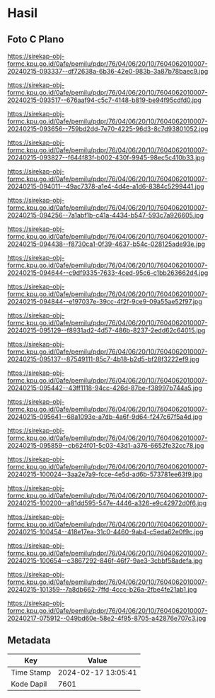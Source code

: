 # Hasil

## Foto C Plano

https://sirekap-obj-formc.kpu.go.id/0afe/pemilu/pdpr/76/04/06/20/10/7604062010007-20240215-093337--df72638a-6b36-42e0-983b-3a87b78baec9.jpg

https://sirekap-obj-formc.kpu.go.id/0afe/pemilu/pdpr/76/04/06/20/10/7604062010007-20240215-093517--676aaf94-c5c7-4148-b819-be94f95cdfd0.jpg

https://sirekap-obj-formc.kpu.go.id/0afe/pemilu/pdpr/76/04/06/20/10/7604062010007-20240215-093656--759bd2dd-7e70-4225-96d3-8c7d93801052.jpg

https://sirekap-obj-formc.kpu.go.id/0afe/pemilu/pdpr/76/04/06/20/10/7604062010007-20240215-093827--f644f83f-b002-430f-9945-98ec5c410b33.jpg

https://sirekap-obj-formc.kpu.go.id/0afe/pemilu/pdpr/76/04/06/20/10/7604062010007-20240215-094011--49ac7378-a1e4-4d4e-a1d6-8384c5299441.jpg

https://sirekap-obj-formc.kpu.go.id/0afe/pemilu/pdpr/76/04/06/20/10/7604062010007-20240215-094256--7a1abf1b-c41a-4434-b547-593c7a926605.jpg

https://sirekap-obj-formc.kpu.go.id/0afe/pemilu/pdpr/76/04/06/20/10/7604062010007-20240215-094438--f8730ca1-0f39-4637-b54c-028125ade93e.jpg

https://sirekap-obj-formc.kpu.go.id/0afe/pemilu/pdpr/76/04/06/20/10/7604062010007-20240215-094644--c9df9335-7633-4ced-95c6-c1bb263662d4.jpg

https://sirekap-obj-formc.kpu.go.id/0afe/pemilu/pdpr/76/04/06/20/10/7604062010007-20240215-094844--e197037e-39cc-4f2f-9ce9-09a55ae52f97.jpg

https://sirekap-obj-formc.kpu.go.id/0afe/pemilu/pdpr/76/04/06/20/10/7604062010007-20240215-095129--f8931ad2-4d57-486b-8237-2edd62c64015.jpg

https://sirekap-obj-formc.kpu.go.id/0afe/pemilu/pdpr/76/04/06/20/10/7604062010007-20240215-095137--87549111-85c7-4b18-b2d5-bf28f3222ef9.jpg

https://sirekap-obj-formc.kpu.go.id/0afe/pemilu/pdpr/76/04/06/20/10/7604062010007-20240215-095442--43ff1118-94cc-426d-87be-f38997b744a5.jpg

https://sirekap-obj-formc.kpu.go.id/0afe/pemilu/pdpr/76/04/06/20/10/7604062010007-20240215-095641--68a1093e-a7db-4a6f-9d64-f247c67f5a4d.jpg

https://sirekap-obj-formc.kpu.go.id/0afe/pemilu/pdpr/76/04/06/20/10/7604062010007-20240215-095859--cb624f01-5c03-43d1-a376-6652fe32cc78.jpg

https://sirekap-obj-formc.kpu.go.id/0afe/pemilu/pdpr/76/04/06/20/10/7604062010007-20240215-100024--3aa2e7a9-fcce-4e5d-ad6b-573781ee63f9.jpg

https://sirekap-obj-formc.kpu.go.id/0afe/pemilu/pdpr/76/04/06/20/10/7604062010007-20240215-100200--a81dd595-547e-4446-a326-e9c42972d0f6.jpg

https://sirekap-obj-formc.kpu.go.id/0afe/pemilu/pdpr/76/04/06/20/10/7604062010007-20240215-100454--418e17ea-31c0-4460-9ab4-c5eda62e0f9c.jpg

https://sirekap-obj-formc.kpu.go.id/0afe/pemilu/pdpr/76/04/06/20/10/7604062010007-20240215-100654--c3867292-846f-46f7-9ae3-3cbbf58adefa.jpg

https://sirekap-obj-formc.kpu.go.id/0afe/pemilu/pdpr/76/04/06/20/10/7604062010007-20240215-101359--7a8db662-7ffd-4ccc-b26a-2fbe4fe21ab1.jpg

https://sirekap-obj-formc.kpu.go.id/0afe/pemilu/pdpr/76/04/06/20/10/7604062010007-20240217-075912--049bd60e-58e2-4f95-8705-a42876e707c3.jpg


## Metadata

| Key        | Value               |
| ---------- | ------------------- |
| Time Stamp | 2024-02-17 13:05:41 |
| Kode Dapil | 7601                |



